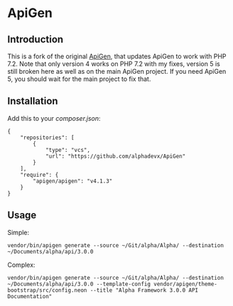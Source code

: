 # ApiGen

## Introduction

This is a fork of the original [ApiGen](https://github.com/ApiGen/ApiGen), that updates ApiGen to work with PHP 7.2.  Note that only version 4 works on PHP 7.2 with my fixes, version 5 is still broken here as well as on the main ApiGen project.  If you need ApiGen 5, you should wait for the main project to fix that.

## Installation

Add this to your _composer.json_:

	{
	    "repositories": [
	        {
	            "type": "vcs",
	            "url": "https://github.com/alphadevx/ApiGen"
	        }
	    ],
	    "require": {
	        "apigen/apigen": "v4.1.3"
	    }
	}

## Usage

Simple:

	vendor/bin/apigen generate --source ~/Git/alpha/Alpha/ --destination ~/Documents/alpha/api/3.0.0

Complex:

	vendor/bin/apigen generate --source ~/Git/alpha/Alpha/ --destination ~/Documents/alpha/api/3.0.0 --template-config vendor/apigen/theme-bootstrap/src/config.neon --title "Alpha Framework 3.0.0 API Documentation"